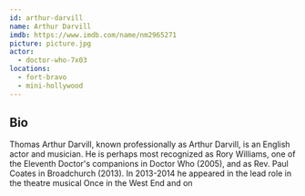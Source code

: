 ```yaml
---
id: arthur-darvill
name: Arthur Darvill
imdb: https://www.imdb.com/name/nm2965271
picture: picture.jpg
actor:
  - doctor-who-7x03
locations:
  - fort-bravo
  - mini-hollywood
---
```


## Bio

Thomas Arthur Darvill, known professionally as Arthur Darvill, is an English
actor and musician. He is perhaps most recognized as Rory Williams, one of the
Eleventh Doctor's companions in Doctor Who (2005), and as Rev. Paul Coates in
Broadchurch (2013). In 2013-2014 he appeared in the lead role in the theatre
musical Once in the West End and on
